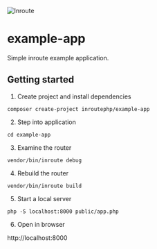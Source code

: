 ![Inroute](https://raw.githubusercontent.com/inroutephp/inroute/master/res/logo.png "Inroute")

# example-app

Simple inroute example application.

## Getting started

1. Create project and install dependencies

```shell
composer create-project inroutephp/example-app
```

2. Step into application

```shell
cd example-app
```

3. Examine the router

```shell
vendor/bin/inroute debug
```

4. Rebuild the router

```shell
vendor/bin/inroute build
```

5. Start a local server

```shell
php -S localhost:8000 public/app.php
```

6. Open in browser

http://localhost:8000
